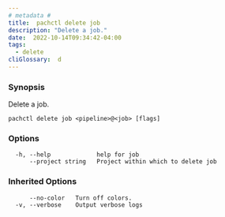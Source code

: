 ```yaml
---
# metadata # 
title:  pachctl delete job
description: "Delete a job."
date:  2022-10-14T09:34:42-04:00
tags:
  - delete
cliGlossary:  d
---
```


### Synopsis

Delete a job.

```
pachctl delete job <pipeline>@<job> [flags]
```

### Options

```
  -h, --help             help for job
      --project string   Project within which to delete job
```

### Inherited Options

```
      --no-color   Turn off colors.
  -v, --verbose    Output verbose logs
```

